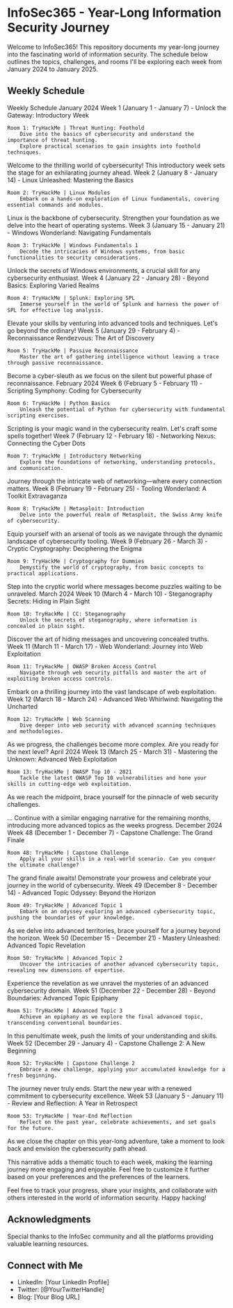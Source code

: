 # InfoSec365 - Year-Long Information Security Journey

Welcome to InfoSec365! This repository documents my year-long journey into the fascinating world of information security. The schedule below outlines the topics, challenges, and rooms I'll be exploring each week from January 2024 to January 2025.

## Weekly Schedule

Weekly Schedule
January 2024
Week 1 (January 1 - January 7) - Unlock the Gateway: Introductory Week

    Room 1: TryHackMe | Threat Hunting: Foothold
        Dive into the basics of cybersecurity and understand the importance of threat hunting.
        Explore practical scenarios to gain insights into foothold techniques.

Welcome to the thrilling world of cybersecurity! This introductory week sets the stage for an exhilarating journey ahead.
Week 2 (January 8 - January 14) - Linux Unleashed: Mastering the Basics

    Room 2: TryHackMe | Linux Modules
        Embark on a hands-on exploration of Linux fundamentals, covering essential commands and modules.

Linux is the backbone of cybersecurity. Strengthen your foundation as we delve into the heart of operating systems.
Week 3 (January 15 - January 21) - Windows Wonderland: Navigating Fundamentals

    Room 3: TryHackMe | Windows Fundamentals 1
        Decode the intricacies of Windows systems, from basic functionalities to security considerations.

Unlock the secrets of Windows environments, a crucial skill for any cybersecurity enthusiast.
Week 4 (January 22 - January 28) - Beyond Basics: Exploring Varied Realms

    Room 4: TryHackMe | Splunk: Exploring SPL
        Immerse yourself in the world of Splunk and harness the power of SPL for effective log analysis.

Elevate your skills by venturing into advanced tools and techniques. Let's go beyond the ordinary!
Week 5 (January 29 - February 4) - Reconnaissance Rendezvous: The Art of Discovery

    Room 5: TryHackMe | Passive Reconnaissance
        Master the art of gathering intelligence without leaving a trace through passive reconnaissance.

Become a cyber-sleuth as we focus on the silent but powerful phase of reconnaissance.
February 2024
Week 6 (February 5 - February 11) - Scripting Symphony: Coding for Cybersecurity

    Room 6: TryHackMe | Python Basics
        Unleash the potential of Python for cybersecurity with fundamental scripting exercises.

Scripting is your magic wand in the cybersecurity realm. Let's craft some spells together!
Week 7 (February 12 - February 18) - Networking Nexus: Connecting the Cyber Dots

    Room 7: TryHackMe | Introductory Networking
        Explore the foundations of networking, understanding protocols, and communication.

Journey through the intricate web of networking—where every connection matters.
Week 8 (February 19 - February 25) - Tooling Wonderland: A Toolkit Extravaganza

    Room 8: TryHackMe | Metasploit: Introduction
        Delve into the powerful realm of Metasploit, the Swiss Army knife of cybersecurity.

Equip yourself with an arsenal of tools as we navigate through the dynamic landscape of cybersecurity tooling.
Week 9 (February 26 - March 3) - Cryptic Cryptography: Deciphering the Enigma

    Room 9: TryHackMe | Cryptography for Dummies
        Demystify the world of cryptography, from basic concepts to practical applications.

Step into the cryptic world where messages become puzzles waiting to be unraveled.
March 2024
Week 10 (March 4 - March 10) - Steganography Secrets: Hiding in Plain Sight

    Room 10: TryHackMe | CC: Steganography
        Unlock the secrets of steganography, where information is concealed in plain sight.

Discover the art of hiding messages and uncovering concealed truths.
Week 11 (March 11 - March 17) - Web Wonderland: Journey into Web Exploitation

    Room 11: TryHackMe | OWASP Broken Access Control
        Navigate through web security pitfalls and master the art of exploiting broken access controls.

Embark on a thrilling journey into the vast landscape of web exploitation.
Week 12 (March 18 - March 24) - Advanced Web Whirlwind: Navigating the Uncharted

    Room 12: TryHackMe | Web Scanning
        Dive deeper into web security with advanced scanning techniques and methodologies.

As we progress, the challenges become more complex. Are you ready for the next level?
April 2024
Week 13 (March 25 - March 31) - Mastering the Unknown: Advanced Web Exploitation

    Room 13: TryHackMe | OWASP Top 10 - 2021
        Tackle the latest OWASP Top 10 vulnerabilities and hone your skills in cutting-edge web exploitation.

As we reach the midpoint, brace yourself for the pinnacle of web security challenges.

... Continue with a similar engaging narrative for the remaining months, introducing more advanced topics as the weeks progress.
December 2024
Week 48 (December 1 - December 7) - Capstone Challenge: The Grand Finale

    Room 48: TryHackMe | Capstone Challenge
        Apply all your skills in a real-world scenario. Can you conquer the ultimate challenge?

The grand finale awaits! Demonstrate your prowess and celebrate your journey in the world of cybersecurity.
Week 49 (December 8 - December 14) - Advanced Topic Odyssey: Beyond the Horizon

    Room 49: TryHackMe | Advanced Topic 1
        Embark on an odyssey exploring an advanced cybersecurity topic, pushing the boundaries of your knowledge.

As we delve into advanced territories, brace yourself for a journey beyond the horizon.
Week 50 (December 15 - December 21) - Mastery Unleashed: Advanced Topic Revelation

    Room 50: TryHackMe | Advanced Topic 2
        Uncover the intricacies of another advanced cybersecurity topic, revealing new dimensions of expertise.

Experience the revelation as we unravel the mysteries of an advanced cybersecurity domain.
Week 51 (December 22 - December 28) - Beyond Boundaries: Advanced Topic Epiphany

    Room 51: TryHackMe | Advanced Topic 3
        Achieve an epiphany as we explore the final advanced topic, transcending conventional boundaries.

In this penultimate week, push the limits of your understanding and skills.
Week 52 (December 29 - January 4) - Capstone Challenge 2: A New Beginning

    Room 52: TryHackMe | Capstone Challenge 2
        Embrace a new challenge, applying your accumulated knowledge for a fresh beginning.

The journey never truly ends. Start the new year with a renewed commitment to cybersecurity excellence.
Week 53 (January 5 - January 11) - Review and Reflection: A Year in Retrospect

    Room 53: TryHackMe | Year-End Reflection
        Reflect on the past year, celebrate achievements, and set goals for the future.

As we close the chapter on this year-long adventure, take a moment to look back and envision the cybersecurity path ahead.

This narrative adds a thematic touch to each week, making the learning journey more engaging and enjoyable. Feel free to customize it further based on your preferences and the preferences of the learners.

Feel free to track your progress, share your insights, and collaborate with others interested in the world of information security. Happy hacking!

## Acknowledgments

Special thanks to the InfoSec community and all the platforms providing valuable learning resources.

## Connect with Me

- LinkedIn: [Your LinkedIn Profile]
- Twitter: [@YourTwitterHandle]
- Blog: [Your Blog URL]

